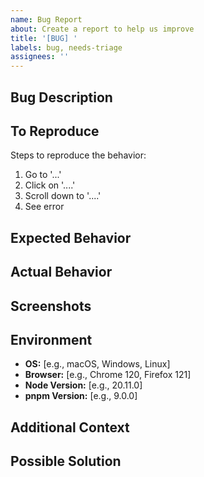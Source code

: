 ```yaml
---
name: Bug Report
about: Create a report to help us improve
title: '[BUG] '
labels: bug, needs-triage
assignees: ''
---
```


## Bug Description

<!-- A clear and concise description of what the bug is. -->

## To Reproduce

Steps to reproduce the behavior:

1. Go to '...'
2. Click on '....'
3. Scroll down to '....'
4. See error

## Expected Behavior

<!-- A clear and concise description of what you expected to happen. -->

## Actual Behavior

<!-- What actually happened. -->

## Screenshots

<!-- If applicable, add screenshots to help explain your problem. -->

## Environment

- **OS:** [e.g., macOS, Windows, Linux]
- **Browser:** [e.g., Chrome 120, Firefox 121]
- **Node Version:** [e.g., 20.11.0]
- **pnpm Version:** [e.g., 9.0.0]

## Additional Context

<!-- Add any other context about the problem here. -->

## Possible Solution

<!-- If you have suggestions on how to fix the bug, please describe them here. -->
